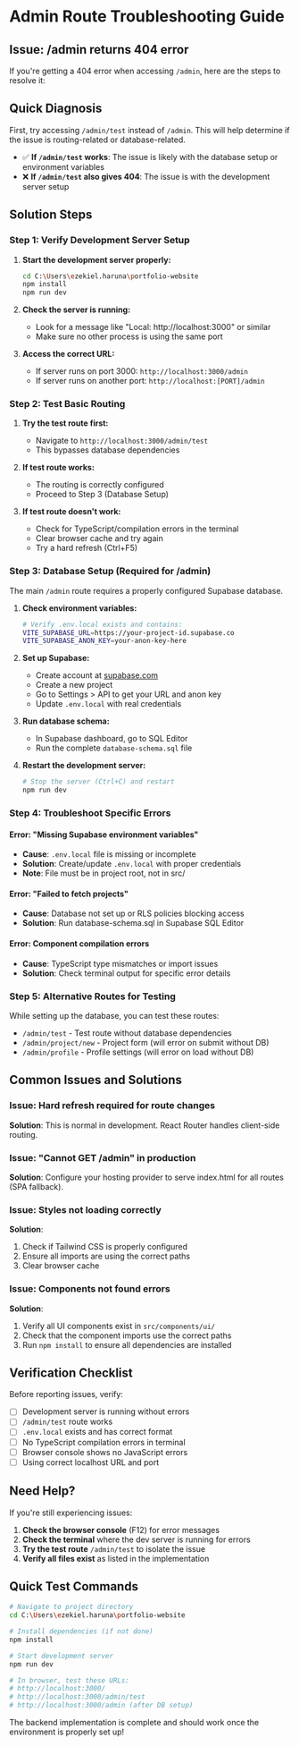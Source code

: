 # Admin Route Troubleshooting Guide

## Issue: /admin returns 404 error

If you're getting a 404 error when accessing `/admin`, here are the steps to resolve it:

## Quick Diagnosis

First, try accessing `/admin/test` instead of `/admin`. This will help determine if the issue is routing-related or database-related.

- ✅ **If `/admin/test` works**: The issue is likely with the database setup or environment variables
- ❌ **If `/admin/test` also gives 404**: The issue is with the development server setup

## Solution Steps

### Step 1: Verify Development Server Setup

1. **Start the development server properly:**
   ```bash
   cd C:\Users\ezekiel.haruna\portfolio-website
   npm install
   npm run dev
   ```

2. **Check the server is running:**
   - Look for a message like "Local: http://localhost:3000" or similar
   - Make sure no other process is using the same port

3. **Access the correct URL:**
   - If server runs on port 3000: `http://localhost:3000/admin`
   - If server runs on another port: `http://localhost:[PORT]/admin`

### Step 2: Test Basic Routing

1. **Try the test route first:**
   - Navigate to `http://localhost:3000/admin/test`
   - This bypasses database dependencies

2. **If test route works:**
   - The routing is correctly configured
   - Proceed to Step 3 (Database Setup)

3. **If test route doesn't work:**
   - Check for TypeScript/compilation errors in the terminal
   - Clear browser cache and try again
   - Try a hard refresh (Ctrl+F5)

### Step 3: Database Setup (Required for /admin)

The main `/admin` route requires a properly configured Supabase database.

1. **Check environment variables:**
   ```bash
   # Verify .env.local exists and contains:
   VITE_SUPABASE_URL=https://your-project-id.supabase.co
   VITE_SUPABASE_ANON_KEY=your-anon-key-here
   ```

2. **Set up Supabase:**
   - Create account at [supabase.com](https://supabase.com)
   - Create a new project
   - Go to Settings > API to get your URL and anon key
   - Update `.env.local` with real credentials

3. **Run database schema:**
   - In Supabase dashboard, go to SQL Editor
   - Run the complete `database-schema.sql` file

4. **Restart the development server:**
   ```bash
   # Stop the server (Ctrl+C) and restart
   npm run dev
   ```

### Step 4: Troubleshoot Specific Errors

#### Error: "Missing Supabase environment variables"
- **Cause**: `.env.local` file is missing or incomplete
- **Solution**: Create/update `.env.local` with proper credentials
- **Note**: File must be in project root, not in src/

#### Error: "Failed to fetch projects"
- **Cause**: Database not set up or RLS policies blocking access
- **Solution**: Run database-schema.sql in Supabase SQL Editor

#### Error: Component compilation errors
- **Cause**: TypeScript type mismatches or import issues
- **Solution**: Check terminal output for specific error details

### Step 5: Alternative Routes for Testing

While setting up the database, you can test these routes:

- `/admin/test` - Test route without database dependencies
- `/admin/project/new` - Project form (will error on submit without DB)
- `/admin/profile` - Profile settings (will error on load without DB)

## Common Issues and Solutions

### Issue: Hard refresh required for route changes
**Solution**: This is normal in development. React Router handles client-side routing.

### Issue: "Cannot GET /admin" in production
**Solution**: Configure your hosting provider to serve index.html for all routes (SPA fallback).

### Issue: Styles not loading correctly
**Solution**: 
1. Check if Tailwind CSS is properly configured
2. Ensure all imports are using the correct paths
3. Clear browser cache

### Issue: Components not found errors
**Solution**:
1. Verify all UI components exist in `src/components/ui/`
2. Check that the component imports use the correct paths
3. Run `npm install` to ensure all dependencies are installed

## Verification Checklist

Before reporting issues, verify:

- [ ] Development server is running without errors
- [ ] `/admin/test` route works
- [ ] `.env.local` exists and has correct format
- [ ] No TypeScript compilation errors in terminal
- [ ] Browser console shows no JavaScript errors
- [ ] Using correct localhost URL and port

## Need Help?

If you're still experiencing issues:

1. **Check the browser console** (F12) for error messages
2. **Check the terminal** where the dev server is running for errors
3. **Try the test route** `/admin/test` to isolate the issue
4. **Verify all files exist** as listed in the implementation

## Quick Test Commands

```bash
# Navigate to project directory
cd C:\Users\ezekiel.haruna\portfolio-website

# Install dependencies (if not done)
npm install

# Start development server
npm run dev

# In browser, test these URLs:
# http://localhost:3000/
# http://localhost:3000/admin/test
# http://localhost:3000/admin (after DB setup)
```

The backend implementation is complete and should work once the environment is properly set up!